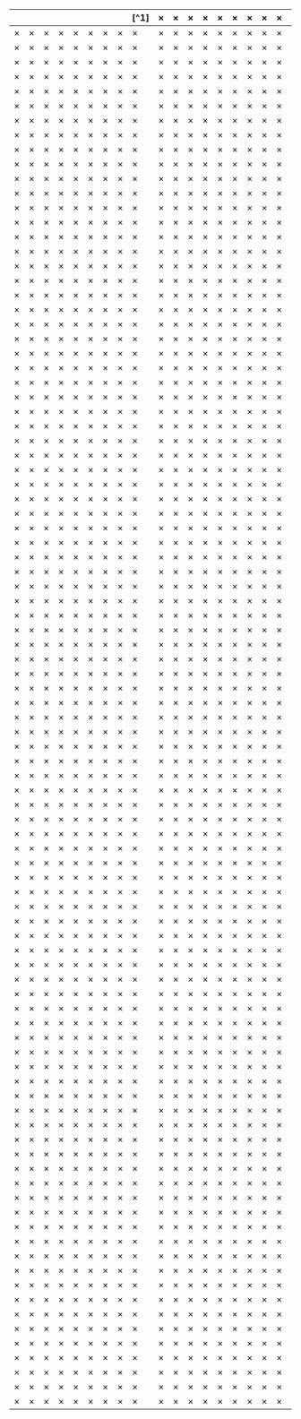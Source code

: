 |     |     |     |     |     |     |     |     | [^1] | ×   | ×   | ×   | ×   | ×   | ×   | ×   | ×   | ×   | ×   | ×   | ×   | ×   | ×   | ×   | ×   | ×   |
| --- | --- | --- | --- | --- | --- | --- | --- | ---- | --- | --- | --- | --- | --- | --- | --- | --- | --- | --- | --- | --- | --- | --- | --- | --- | --- |
| ×   | ×   | ×   | ×   | ×   | ×   | ×   | ×   | ×    | ×   | ×   | ×   | ×   | ×   | ×   | ×   | ×   | ×   | ×   | ×   | ×   | ×   | ×   | ×   | ×   | ×   |
| ×   | ×   | ×   | ×   | ×   | ×   | ×   | ×   | ×    | ×   | ×   | ×   | ×   | ×   | ×   | ×   | ×   | ×   | ×   | ×   | ×   | ×   | ×   | ×   | ×   | ×   |
| ×   | ×   | ×   | ×   | ×   | ×   | ×   | ×   | ×    | ×   | ×   | ×   | ×   | ×   | ×   | ×   | ×   | ×   | ×   | ×   | ×   | ×   | ×   | ×   | ×   | ×   |
| ×   | ×   | ×   | ×   | ×   | ×   | ×   | ×   | ×    | ×   | ×   | ×   | ×   | ×   | ×   | ×   | ×   | ×   | ×   | ×   | ×   | ×   | ×   | ×   | ×   | ×   |
| ×   | ×   | ×   | ×   | ×   | ×   | ×   | ×   | ×    | ×   | ×   | ×   | ×   | ×   | ×   | ×   | ×   | ×   | ×   | ×   | ×   | ×   | ×   | ×   | ×   | ×   |
| ×   | ×   | ×   | ×   | ×   | ×   | ×   | ×   | ×    | ×   | ×   | ×   | ×   | ×   | ×   | ×   | ×   | ×   | ×   | ×   | ×   | ×   | ×   | ×   | ×   | ×   |
| ×   | ×   | ×   | ×   | ×   | ×   | ×   | ×   | ×    | ×   | ×   | ×   | ×   | ×   | ×   | ×   | ×   | ×   | ×   | ×   | ×   | ×   | ×   | ×   | ×   | ×   |
| ×   | ×   | ×   | ×   | ×   | ×   | ×   | ×   | ×    | ×   | ×   | ×   | ×   | ×   | ×   | ×   | ×   | ×   | ×   | ×   | ×   | ×   | ×   | ×   | ×   | ×   |
| ×   | ×   | ×   | ×   | ×   | ×   | ×   | ×   | ×    | ×   | ×   | ×   | ×   | ×   | ×   | ×   | ×   | ×   | ×   | ×   | ×   | ×   | ×   | ×   | ×   | ×   |
| ×   | ×   | ×   | ×   | ×   | ×   | ×   | ×   | ×    | ×   | ×   | ×   | ×   | ×   | ×   | ×   | ×   | ×   | ×   | ×   | ×   | ×   | ×   | ×   | ×   | ×   |
| ×   | ×   | ×   | ×   | ×   | ×   | ×   | ×   | ×    | ×   | ×   | ×   | ×   | ×   | ×   | ×   | ×   | ×   | ×   | ×   | ×   | ×   | ×   | ×   | ×   | ×   |
| ×   | ×   | ×   | ×   | ×   | ×   | ×   | ×   | ×    | ×   | ×   | ×   | ×   | ×   | ×   | ×   | ×   | ×   | ×   | ×   | ×   | ×   | ×   | ×   | ×   | ×   |
| ×   | ×   | ×   | ×   | ×   | ×   | ×   | ×   | ×    | ×   | ×   | ×   | ×   | ×   | ×   | ×   | ×   | ×   | ×   | ×   | ×   | ×   | ×   | ×   | ×   | ×   |
| ×   | ×   | ×   | ×   | ×   | ×   | ×   | ×   | ×    | ×   | ×   | ×   | ×   | ×   | ×   | ×   | ×   | ×   | ×   | ×   | ×   | ×   | ×   | ×   | ×   | ×   |
| ×   | ×   | ×   | ×   | ×   | ×   | ×   | ×   | ×    | ×   | ×   | ×   | ×   | ×   | ×   | ×   | ×   | ×   | ×   | ×   | ×   | ×   | ×   | ×   | ×   | ×   |
| ×   | ×   | ×   | ×   | ×   | ×   | ×   | ×   | ×    | ×   | ×   | ×   | ×   | ×   | ×   | ×   | ×   | ×   | ×   | ×   | ×   | ×   | ×   | ×   | ×   | ×   |
| ×   | ×   | ×   | ×   | ×   | ×   | ×   | ×   | ×    | ×   | ×   | ×   | ×   | ×   | ×   | ×   | ×   | ×   | ×   | ×   | ×   | ×   | ×   | ×   | ×   | ×   |
| ×   | ×   | ×   | ×   | ×   | ×   | ×   | ×   | ×    | ×   | ×   | ×   | ×   | ×   | ×   | ×   | ×   | ×   | ×   | ×   | ×   | ×   | ×   | ×   | ×   | ×   |
| ×   | ×   | ×   | ×   | ×   | ×   | ×   | ×   | ×    | ×   | ×   | ×   | ×   | ×   | ×   | ×   | ×   | ×   | ×   | ×   | ×   | ×   | ×   | ×   | ×   | ×   |
| ×   | ×   | ×   | ×   | ×   | ×   | ×   | ×   | ×    | ×   | ×   | ×   | ×   | ×   | ×   | ×   | ×   | ×   | ×   | ×   | ×   | ×   | ×   | ×   | ×   | ×   |
| ×   | ×   | ×   | ×   | ×   | ×   | ×   | ×   | ×    | ×   | ×   | ×   | ×   | ×   | ×   | ×   | ×   | ×   | ×   | ×   | ×   | ×   | ×   | ×   | ×   | ×   |
| ×   | ×   | ×   | ×   | ×   | ×   | ×   | ×   | ×    | ×   | ×   | ×   | ×   | ×   | ×   | ×   | ×   | ×   | ×   | ×   | ×   | ×   | ×   | ×   | ×   | ×   |
| ×   | ×   | ×   | ×   | ×   | ×   | ×   | ×   | ×    | ×   | ×   | ×   | ×   | ×   | ×   | ×   | ×   | ×   | ×   | ×   | ×   | ×   | ×   | ×   | ×   | ×   |
| ×   | ×   | ×   | ×   | ×   | ×   | ×   | ×   | ×    | ×   | ×   | ×   | ×   | ×   | ×   | ×   | ×   | ×   | ×   | ×   | ×   | ×   | ×   | ×   | ×   | ×   |
| ×   | ×   | ×   | ×   | ×   | ×   | ×   | ×   | ×    | ×   | ×   | ×   | ×   | ×   | ×   | ×   | ×   | ×   | ×   | ×   | ×   | ×   | ×   | ×   | ×   | ×   |
| ×   | ×   | ×   | ×   | ×   | ×   | ×   | ×   | ×    | ×   | ×   | ×   | ×   | ×   | ×   | ×   | ×   | ×   | ×   | ×   | ×   | ×   | ×   | ×   | ×   | ×   |
| ×   | ×   | ×   | ×   | ×   | ×   | ×   | ×   | ×    | ×   | ×   | ×   | ×   | ×   | ×   | ×   | ×   | ×   | ×   | ×   | ×   | ×   | ×   | ×   | ×   | ×   |
| ×   | ×   | ×   | ×   | ×   | ×   | ×   | ×   | ×    | ×   | ×   | ×   | ×   | ×   | ×   | ×   | ×   | ×   | ×   | ×   | ×   | ×   | ×   | ×   | ×   | ×   |
| ×   | ×   | ×   | ×   | ×   | ×   | ×   | ×   | ×    | ×   | ×   | ×   | ×   | ×   | ×   | ×   | ×   | ×   | ×   | ×   | ×   | ×   | ×   | ×   | ×   | ×   |
| ×   | ×   | ×   | ×   | ×   | ×   | ×   | ×   | ×    | ×   | ×   | ×   | ×   | ×   | ×   | ×   | ×   | ×   | ×   | ×   | ×   | ×   | ×   | ×   | ×   | ×   |
| ×   | ×   | ×   | ×   | ×   | ×   | ×   | ×   | ×    | ×   | ×   | ×   | ×   | ×   | ×   | ×   | ×   | ×   | ×   | ×   | ×   | ×   | ×   | ×   | ×   | ×   |
| ×   | ×   | ×   | ×   | ×   | ×   | ×   | ×   | ×    | ×   | ×   | ×   | ×   | ×   | ×   | ×   | ×   | ×   | ×   | ×   | ×   | ×   | ×   | ×   | ×   | ×   |
| ×   | ×   | ×   | ×   | ×   | ×   | ×   | ×   | ×    | ×   | ×   | ×   | ×   | ×   | ×   | ×   | ×   | ×   | ×   | ×   | ×   | ×   | ×   | ×   | ×   | ×   |
| ×   | ×   | ×   | ×   | ×   | ×   | ×   | ×   | ×    | ×   | ×   | ×   | ×   | ×   | ×   | ×   | ×   | ×   | ×   | ×   | ×   | ×   | ×   | ×   | ×   | ×   |
| ×   | ×   | ×   | ×   | ×   | ×   | ×   | ×   | ×    | ×   | ×   | ×   | ×   | ×   | ×   | ×   | ×   | ×   | ×   | ×   | ×   | ×   | ×   | ×   | ×   | ×   |
| ×   | ×   | ×   | ×   | ×   | ×   | ×   | ×   | ×    | ×   | ×   | ×   | ×   | ×   | ×   | ×   | ×   | ×   | ×   | ×   | ×   | ×   | ×   | ×   | ×   | ×   |
| ×   | ×   | ×   | ×   | ×   | ×   | ×   | ×   | ×    | ×   | ×   | ×   | ×   | ×   | ×   | ×   | ×   | ×   | ×   | ×   | ×   | ×   | ×   | ×   | ×   | ×   |
| ×   | ×   | ×   | ×   | ×   | ×   | ×   | ×   | ×    | ×   | ×   | ×   | ×   | ×   | ×   | ×   | ×   | ×   | ×   | ×   | ×   | ×   | ×   | ×   | ×   | ×   |
| ×   | ×   | ×   | ×   | ×   | ×   | ×   | ×   | ×    | ×   | ×   | ×   | ×   | ×   | ×   | ×   | ×   | ×   | ×   | ×   | ×   | ×   | ×   | ×   | ×   | ×   |
| ×   | ×   | ×   | ×   | ×   | ×   | ×   | ×   | ×    | ×   | ×   | ×   | ×   | ×   | ×   | ×   | ×   | ×   | ×   | ×   | ×   | ×   | ×   | ×   | ×   | ×   |
| ×   | ×   | ×   | ×   | ×   | ×   | ×   | ×   | ×    | ×   | ×   | ×   | ×   | ×   | ×   | ×   | ×   | ×   | ×   | ×   | ×   | ×   | ×   | ×   | ×   | ×   |
| ×   | ×   | ×   | ×   | ×   | ×   | ×   | ×   | ×    | ×   | ×   | ×   | ×   | ×   | ×   | ×   | ×   | ×   | ×   | ×   | ×   | ×   | ×   | ×   | ×   | ×   |
| ×   | ×   | ×   | ×   | ×   | ×   | ×   | ×   | ×    | ×   | ×   | ×   | ×   | ×   | ×   | ×   | ×   | ×   | ×   | ×   | ×   | ×   | ×   | ×   | ×   | ×   |
| ×   | ×   | ×   | ×   | ×   | ×   | ×   | ×   | ×    | ×   | ×   | ×   | ×   | ×   | ×   | ×   | ×   | ×   | ×   | ×   | ×   | ×   | ×   | ×   | ×   | ×   |
| ×   | ×   | ×   | ×   | ×   | ×   | ×   | ×   | ×    | ×   | ×   | ×   | ×   | ×   | ×   | ×   | ×   | ×   | ×   | ×   | ×   | ×   | ×   | ×   | ×   | ×   |
| ×   | ×   | ×   | ×   | ×   | ×   | ×   | ×   | ×    | ×   | ×   | ×   | ×   | ×   | ×   | ×   | ×   | ×   | ×   | ×   | ×   | ×   | ×   | ×   | ×   | ×   |
| ×   | ×   | ×   | ×   | ×   | ×   | ×   | ×   | ×    | ×   | ×   | ×   | ×   | ×   | ×   | ×   | ×   | ×   | ×   | ×   | ×   | ×   | ×   | ×   | ×   | ×   |
| ×   | ×   | ×   | ×   | ×   | ×   | ×   | ×   | ×    | ×   | ×   | ×   | ×   | ×   | ×   | ×   | ×   | ×   | ×   | ×   | ×   | ×   | ×   | ×   | ×   | ×   |
| ×   | ×   | ×   | ×   | ×   | ×   | ×   | ×   | ×    | ×   | ×   | ×   | ×   | ×   | ×   | ×   | ×   | ×   | ×   | ×   | ×   | ×   | ×   | ×   | ×   | ×   |
| ×   | ×   | ×   | ×   | ×   | ×   | ×   | ×   | ×    | ×   | ×   | ×   | ×   | ×   | ×   | ×   | ×   | ×   | ×   | ×   | ×   | ×   | ×   | ×   | ×   | ×   |
| ×   | ×   | ×   | ×   | ×   | ×   | ×   | ×   | ×    | ×   | ×   | ×   | ×   | ×   | ×   | ×   | ×   | ×   | ×   | ×   | ×   | ×   | ×   | ×   | ×   | ×   |
| ×   | ×   | ×   | ×   | ×   | ×   | ×   | ×   | ×    | ×   | ×   | ×   | ×   | ×   | ×   | ×   | ×   | ×   | ×   | ×   | ×   | ×   | ×   | ×   | ×   | ×   |
| ×   | ×   | ×   | ×   | ×   | ×   | ×   | ×   | ×    | ×   | ×   | ×   | ×   | ×   | ×   | ×   | ×   | ×   | ×   | ×   | ×   | ×   | ×   | ×   | ×   | ×   |
| ×   | ×   | ×   | ×   | ×   | ×   | ×   | ×   | ×    | ×   | ×   | ×   | ×   | ×   | ×   | ×   | ×   | ×   | ×   | ×   | ×   | ×   | ×   | ×   | ×   | ×   |
| ×   | ×   | ×   | ×   | ×   | ×   | ×   | ×   | ×    | ×   | ×   | ×   | ×   | ×   | ×   | ×   | ×   | ×   | ×   | ×   | ×   | ×   | ×   | ×   | ×   | ×   |
| ×   | ×   | ×   | ×   | ×   | ×   | ×   | ×   | ×    | ×   | ×   | ×   | ×   | ×   | ×   | ×   | ×   | ×   | ×   | ×   | ×   | ×   | ×   | ×   | ×   | ×   |
| ×   | ×   | ×   | ×   | ×   | ×   | ×   | ×   | ×    | ×   | ×   | ×   | ×   | ×   | ×   | ×   | ×   | ×   | ×   | ×   | ×   | ×   | ×   | ×   | ×   | ×   |
| ×   | ×   | ×   | ×   | ×   | ×   | ×   | ×   | ×    | ×   | ×   | ×   | ×   | ×   | ×   | ×   | ×   | ×   | ×   | ×   | ×   | ×   | ×   | ×   | ×   | ×   |
| ×   | ×   | ×   | ×   | ×   | ×   | ×   | ×   | ×    | ×   | ×   | ×   | ×   | ×   | ×   | ×   | ×   | ×   | ×   | ×   | ×   | ×   | ×   | ×   | ×   | ×   |
| ×   | ×   | ×   | ×   | ×   | ×   | ×   | ×   | ×    | ×   | ×   | ×   | ×   | ×   | ×   | ×   | ×   | ×   | ×   | ×   | ×   | ×   | ×   | ×   | ×   | ×   |
| ×   | ×   | ×   | ×   | ×   | ×   | ×   | ×   | ×    | ×   | ×   | ×   | ×   | ×   | ×   | ×   | ×   | ×   | ×   | ×   | ×   | ×   | ×   | ×   | ×   | ×   |
| ×   | ×   | ×   | ×   | ×   | ×   | ×   | ×   | ×    | ×   | ×   | ×   | ×   | ×   | ×   | ×   | ×   | ×   | ×   | ×   | ×   | ×   | ×   | ×   | ×   | ×   |
| ×   | ×   | ×   | ×   | ×   | ×   | ×   | ×   | ×    | ×   | ×   | ×   | ×   | ×   | ×   | ×   | ×   | ×   | ×   | ×   | ×   | ×   | ×   | ×   | ×   | ×   |
| ×   | ×   | ×   | ×   | ×   | ×   | ×   | ×   | ×    | ×   | ×   | ×   | ×   | ×   | ×   | ×   | ×   | ×   | ×   | ×   | ×   | ×   | ×   | ×   | ×   | ×   |
| ×   | ×   | ×   | ×   | ×   | ×   | ×   | ×   | ×    | ×   | ×   | ×   | ×   | ×   | ×   | ×   | ×   | ×   | ×   | ×   | ×   | ×   | ×   | ×   | ×   | ×   |
| ×   | ×   | ×   | ×   | ×   | ×   | ×   | ×   | ×    | ×   | ×   | ×   | ×   | ×   | ×   | ×   | ×   | ×   | ×   | ×   | ×   | ×   | ×   | ×   | ×   | ×   |
| ×   | ×   | ×   | ×   | ×   | ×   | ×   | ×   | ×    | ×   | ×   | ×   | ×   | ×   | ×   | ×   | ×   | ×   | ×   | ×   | ×   | ×   | ×   | ×   | ×   | ×   |
| ×   | ×   | ×   | ×   | ×   | ×   | ×   | ×   | ×    | ×   | ×   | ×   | ×   | ×   | ×   | ×   | ×   | ×   | ×   | ×   | ×   | ×   | ×   | ×   | ×   | ×   |
| ×   | ×   | ×   | ×   | ×   | ×   | ×   | ×   | ×    | ×   | ×   | ×   | ×   | ×   | ×   | ×   | ×   | ×   | ×   | ×   | ×   | ×   | ×   | ×   | ×   | ×   |
| ×   | ×   | ×   | ×   | ×   | ×   | ×   | ×   | ×    | ×   | ×   | ×   | ×   | ×   | ×   | ×   | ×   | ×   | ×   | ×   | ×   | ×   | ×   | ×   | ×   | ×   |
| ×   | ×   | ×   | ×   | ×   | ×   | ×   | ×   | ×    | ×   | ×   | ×   | ×   | ×   | ×   | ×   | ×   | ×   | ×   | ×   | ×   | ×   | ×   | ×   | ×   | ×   |
| ×   | ×   | ×   | ×   | ×   | ×   | ×   | ×   | ×    | ×   | ×   | ×   | ×   | ×   | ×   | ×   | ×   | ×   | ×   | ×   | ×   | ×   | ×   | ×   | ×   | ×   |
| ×   | ×   | ×   | ×   | ×   | ×   | ×   | ×   | ×    | ×   | ×   | ×   | ×   | ×   | ×   | ×   | ×   | ×   | ×   | ×   | ×   | ×   | ×   | ×   | ×   | ×   |
| ×   | ×   | ×   | ×   | ×   | ×   | ×   | ×   | ×    | ×   | ×   | ×   | ×   | ×   | ×   | ×   | ×   | ×   | ×   | ×   | ×   | ×   | ×   | ×   | ×   | ×   |
| ×   | ×   | ×   | ×   | ×   | ×   | ×   | ×   | ×    | ×   | ×   | ×   | ×   | ×   | ×   | ×   | ×   | ×   | ×   | ×   | ×   | ×   | ×   | ×   | ×   | ×   |
| ×   | ×   | ×   | ×   | ×   | ×   | ×   | ×   | ×    | ×   | ×   | ×   | ×   | ×   | ×   | ×   | ×   | ×   | ×   | ×   | ×   | ×   | ×   | ×   | ×   | ×   |
| ×   | ×   | ×   | ×   | ×   | ×   | ×   | ×   | ×    | ×   | ×   | ×   | ×   | ×   | ×   | ×   | ×   | ×   | ×   | ×   | ×   | ×   | ×   | ×   | ×   | ×   |
| ×   | ×   | ×   | ×   | ×   | ×   | ×   | ×   | ×    | ×   | ×   | ×   | ×   | ×   | ×   | ×   | ×   | ×   | ×   | ×   | ×   | ×   | ×   | ×   | ×   | ×   |
| ×   | ×   | ×   | ×   | ×   | ×   | ×   | ×   | ×    | ×   | ×   | ×   | ×   | ×   | ×   | ×   | ×   | ×   | ×   | ×   | ×   | ×   | ×   | ×   | ×   | ×   |
| ×   | ×   | ×   | ×   | ×   | ×   | ×   | ×   | ×    | ×   | ×   | ×   | ×   | ×   | ×   | ×   | ×   | ×   | ×   | ×   | ×   | ×   | ×   | ×   | ×   | ×   |
| ×   | ×   | ×   | ×   | ×   | ×   | ×   | ×   | ×    | ×   | ×   | ×   | ×   | ×   | ×   | ×   | ×   | ×   | ×   | ×   | ×   | ×   | ×   | ×   | ×   | ×   |
| ×   | ×   | ×   | ×   | ×   | ×   | ×   | ×   | ×    | ×   | ×   | ×   | ×   | ×   | ×   | ×   | ×   | ×   | ×   | ×   | ×   | ×   | ×   | ×   | ×   | ×   |
| ×   | ×   | ×   | ×   | ×   | ×   | ×   | ×   | ×    | ×   | ×   | ×   | ×   | ×   | ×   | ×   | ×   | ×   | ×   | ×   | ×   | ×   | ×   | ×   | ×   | ×   |
| ×   | ×   | ×   | ×   | ×   | ×   | ×   | ×   | ×    | ×   | ×   | ×   | ×   | ×   | ×   | ×   | ×   | ×   | ×   | ×   | ×   | ×   | ×   | ×   | ×   | ×   |
| ×   | ×   | ×   | ×   | ×   | ×   | ×   | ×   | ×    | ×   | ×   | ×   | ×   | ×   | ×   | ×   | ×   | ×   | ×   | ×   | ×   | ×   | ×   | ×   | ×   | ×   |
| ×   | ×   | ×   | ×   | ×   | ×   | ×   | ×   | ×    | ×   | ×   | ×   | ×   | ×   | ×   | ×   | ×   | ×   | ×   | ×   | ×   | ×   | ×   | ×   | ×   | ×   |
| ×   | ×   | ×   | ×   | ×   | ×   | ×   | ×   | ×    | ×   | ×   | ×   | ×   | ×   | ×   | ×   | ×   | ×   | ×   | ×   | ×   | ×   | ×   | ×   | ×   | ×   |
| ×   | ×   | ×   | ×   | ×   | ×   | ×   | ×   | ×    | ×   | ×   | ×   | ×   | ×   | ×   | ×   | ×   | ×   | ×   | ×   | ×   | ×   | ×   | ×   | ×   | ×   |
| ×   | ×   | ×   | ×   | ×   | ×   | ×   | ×   | ×    | ×   | ×   | ×   | ×   | ×   | ×   | ×   | ×   | ×   | ×   | ×   | ×   | ×   | ×   | ×   | ×   | ×   |
| ×   | ×   | ×   | ×   | ×   | ×   | ×   | ×   | ×    | ×   | ×   | ×   | ×   | ×   | ×   | ×   | ×   | ×   | ×   | ×   | ×   | ×   | ×   | ×   | ×   | ×   |
| ×   | ×   | ×   | ×   | ×   | ×   | ×   | ×   | ×    | ×   | ×   | ×   | ×   | ×   | ×   | ×   | ×   | ×   | ×   | ×   | ×   | ×   | ×   | ×   | ×   | ×   |
| ×   | ×   | ×   | ×   | ×   | ×   | ×   | ×   | ×    | ×   | ×   | ×   | ×   | ×   | ×   | ×   | ×   | ×   | ×   | ×   | ×   | ×   | ×   | ×   | ×   | ×   |
| ×   | ×   | ×   | ×   | ×   | ×   | ×   | ×   | ×    | ×   | ×   | ×   | ×   | ×   | ×   | ×   | ×   | ×   | ×   | ×   | ×   | ×   | ×   | ×   | ×   | ×   |
| ×   | ×   | ×   | ×   | ×   | ×   | ×   | ×   | ×    | ×   | ×   | ×   | ×   | ×   | ×   | ×   | ×   | ×   | ×   | ×   | ×   | ×   | ×   | ×   | ×   | ×   |
| ×   | ×   | ×   | ×   | ×   | ×   | ×   | ×   | ×    | ×   | ×   | ×   | ×   | ×   | ×   | ×   | ×   | ×   | ×   | ×   | ×   | ×   | ×   | ×   | ×   | ×   |


